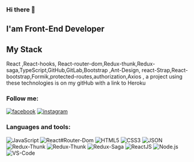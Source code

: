 ### Hi there 👋
## I'am Front-End Developer

## My Stack
React ,React-hooks, React-router-dom,Redux-thunk,Redux-saga,TypeScript,GitHub,GitLab,Bootstrap ,Ant-Design, react-Strap,React-bootstrap,Formik,protected-routes,authorization,Axios , a project using these technologies is on my gitHub with a link to Heroku

### Follow me:
[![facebook](https://img.shields.io/badge/facebook-101e3f?style=for-the-badge&logo=facebook&logoColor=1195F5)](https://www.facebook.com/profile.php?id=100003877936384)
[![instagram](https://img.shields.io/badge/instagram-101e3f?style=for-the-badge&logo=instagram&logoColor=B4068E)](https://www.instagram.com/proton_n/)

### Languages and tools:
![JavaScript](https://img.shields.io/badge/Java_Script-101e3f?style=for-the-badge&logo=javascript)
![React#Router-Dom](https://img.shields.io/badge/ReactRouterDom-101e3f?style=for-the-badge&logo=ReactRouterDom)
![HTML5](https://img.shields.io/badge/HTML5-101e3f?style=for-the-badge&logo=html5)
![CSS3](https://img.shields.io/badge/CSS3-101e3f?style=for-the-badge&logo=CSS3)
![JSON](https://img.shields.io/badge/JSON-101e3f?style=for-the-badge&logo=JSON)
![Redux-Thunk](https://img.shields.io/badge/-Redux--thunkk-brightgreen)
![Redux-Thunk](https://img.shields.io/badge/ReduxThunk-101e3f?style=for-the-badge&logo=ReduxThunk)
![Redux-Saga](https://img.shields.io/badge/ReduxSaga-101e3f?style=for-the-badge&logo=ReduxSaga)
![ReactJS](https://img.shields.io/badge/ReactJS-101e3f?style=for-the-badge&logo=React)
![Node.js](https://img.shields.io/badge/Node.js-101e3f?style=for-the-badge&logo=Node.js)
![VS-Code](https://img.shields.io/badge/VS_Code-101e3f?style=for-the-badge&logo=VisualStudioCode)


<!--
**NazarProton/NazarProton** is a ✨ _special_ ✨ repository because its `README.md` (this file) appears on your GitHub profile.

Here are some ideas to get you started:

- 🔭 I’m currently working on ...
- 🌱 I’m currently learning ...
- 👯 I’m looking to collaborate on ...
- 🤔 I’m looking for help with ...
- 💬 Ask me about ...
- 📫 How to reach me: ...
- 😄 Pronouns: ...
- ⚡ Fun fact: ...
-->
